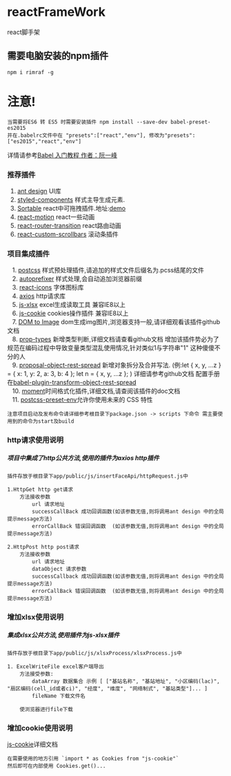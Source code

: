 # reactFrameWork
react脚手架

## 需要电脑安装的npm插件
    npm i rimraf -g
    
# 注意!
    当需要将ES6 转 ES5 时需要安装插件 npm install --save-dev babel-preset-es2015
    并在.babelrc文件中在 "presets":["react","env"], 修改为"presets":["es2015","react","env"]
详情请参考[Babel 入门教程  作者：阮一峰](http://www.ruanyifeng.com/blog/2016/01/babel.html)
    
### 推荐插件
1. [ant design](https://ant.design/docs/react/introduce-cn) UI库
2. [styled-components](https://github.com/styled-components/styled-components) 样式主导生成元素.
3. [Sortable](https://github.com/RubaXa/Sortable) react中可拖拽插件.地址:[demo](http://rubaxa.github.io/Sortable/)
4. [react-motion](https://github.com/chenglou/react-motion) react一些动画
5. [react-router-transition](https://github.com/maisano/react-router-transition) react路由动画
6. [react-custom-scrollbars](https://github.com/malte-wessel/react-custom-scrollbars) 滚动条插件
    
### 项目集成插件
    1. [postcss](https://github.com/postcss/postcss) 样式预处理插件,请追加的样式文件后缀名为.pcss结尾的文件  
    2. [autoprefixer](https://github.com/postcss/autoprefixer) 样式处理,会自动追加浏览器前缀      
    3. [react-icons](https://github.com/gorangajic/react-icons) 字体图标库  
    4. [axios](https://github.com/axios/axios) http请求库  
    5. [js-xlsx](https://github.com/SheetJS/js-xlsx) excel生成读取工具 兼容IE8以上  
    6. [js-cookie](https://github.com/js-cookie/js-cookie) cookies操作插件 兼容IE8以上  
    7. [DOM to Image](https://github.com/tsayen/dom-to-image) dom生成img图片,浏览器支持一般,请详细观看该插件github文档  
    8. [prop-types](https://github.com/facebook/prop-types) 新增类型判断,详细文档请查看github文档 增加该插件势必为了规范在编码过程中导致变量类型混乱使用情况,针对类似1与字符串"1" 这种傻傻不分的人  
    9. [proposal-object-rest-spread](https://github.com/tc39/proposal-object-rest-spread) 新增对象拆分及合并写法. (例:let { x, y, ...z } = { x: 1, y: 2, a: 3, b: 4 };   let n = { x, y, ...z };  )    详细请参考github文档   配置手册在[babel-plugin-transform-object-rest-spread](http://babeljs.io/docs/en/babel-plugin-transform-object-rest-spread/)  
    10. [moment](http://momentjs.com/docs/)时间格式化插件,详细文档,请查阅该插件的doc文档  
    11. [postcss-preset-env](https://github.com/csstools/postcss-preset-env)允许你使用未来的 CSS 特性

````注意项目启动及发布命令请详细参考根目录下package.json -> scripts 下命令 需主要使用到的命令为start及build````

### http请求使用说明

##### 项目中集成了http公共方法,使用的插件为axios http插件
    插件存放于根目录下app/public/js/insertFaceApi/httpRequest.js中
    
    1.HttpGet http get请求
        方法接收参数
            url 请求地址
            successCallBack 成功回调函数(如该参数无值,则将调用ant design 中的全局提示message方法)
            errorCallBack 错误回调函数  (如该参数无值,则将调用ant design 中的全局提示message方法)
    
    2.HttpPost http post请求
        方法接收参数
            url 请求地址
            dataObject 请求参数
            successCallback 成功回调函数(如该参数无值,则将调用ant design 中的全局提示message方法)
            errorCallBack 错误回调函数  (如该参数无值,则将调用ant design 中的全局提示message方法)
            
### 增加xlsx使用说明

##### 集成xlsx公共方法,使用插件为js-xlsx插件
    插件存放于根目录下app/public/js/xlsxProcess/xlsxProcess.js中
    
    1. ExcelWriteFile excel客户端导出
        方法接受参数:
            dataArray 数据集合 示例 [ ["基站名称", "基站地址", "小区编码(lac)", "扇区编码(cell_id或者ci)", "经度", "维度", "网络制式", "基站类型"]... ]
            fileName 下载文件名
            
        使浏览器进行file下载
        
        
### 增加cookie使用说明
[js-cookie](https://github.com/js-cookie/js-cookie)详细文档

    在需要使用的地方引用 `import * as Cookies from "js-cookie"`
    然后即可在内部使用 Cookies.get()...
